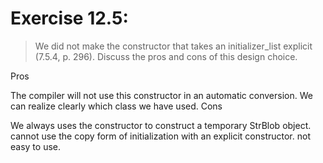 # Exercise 12.5:
> We did not make the constructor that takes an initializer_list explicit (7.5.4, p. 296). Discuss the pros and cons of this design choice.

Pros

The compiler will not use this constructor in an automatic conversion.
We can realize clearly which class we have used.
Cons

We always uses the constructor to construct a temporary StrBlob object.
cannot use the copy form of initialization with an explicit constructor. not easy to use.